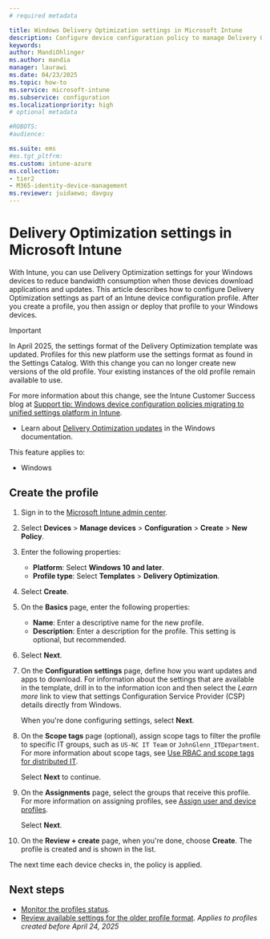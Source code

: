 ```yaml
---
# required metadata

title: Windows Delivery Optimization settings in Microsoft Intune
description: Configure device configuration policy to manage Delivery Optimization settings on Windows devices you manage with Intune.
keywords:
author: MandiOhlinger
ms.author: mandia
manager: laurawi
ms.date: 04/23/2025
ms.topic: how-to
ms.service: microsoft-intune
ms.subservice: configuration
ms.localizationpriority: high
# optional metadata

#ROBOTS:
#audience:

ms.suite: ems
#ms.tgt_pltfrm:
ms.custom: intune-azure
ms.collection:
- tier2
- M365-identity-device-management
ms.reviewer: juidaewo; davguy
---
```


# Delivery Optimization settings in Microsoft Intune

With Intune, you can use Delivery Optimization settings for your Windows devices to reduce bandwidth consumption when those devices download applications and updates. This article describes how to configure Delivery Optimization settings as part of an Intune device configuration profile. After you create a profile, you then assign or deploy that profile to your Windows devices.

> [!IMPORTANT]
> In April 2025, the settings format of the Delivery Optimization template was updated. Profiles for this new platform use the settings format as found in the Settings Catalog.  With this change you can no longer create new versions of the old profile. Your existing instances of the old profile remain available to use.
>
> For more information about this change, see the Intune Customer Success blog at [Support tip: Windows device configuration policies migrating to unified settings platform in Intune](https://techcommunity.microsoft.com/blog/intunecustomersuccess/support-tip-windows-device-configuration-policies-migrating-to-unified-settings-/4189665).

- Learn about [Delivery Optimization updates](/windows/deployment/update/waas-delivery-optimization) in the Windows documentation.

This feature applies to:

- Windows

## Create the profile

1. Sign in to the [Microsoft Intune admin center](https://go.microsoft.com/fwlink/?linkid=2109431).

2. Select **Devices** > **Manage devices** > **Configuration** > **Create** > **New Policy**.

3. Enter the following properties:

   - **Platform**: Select **Windows 10 and later**.
   - **Profile type**: Select **Templates** > **Delivery Optimization**.

4. Select **Create**.

5. On the **Basics** page, enter the following properties:

   - **Name**: Enter a descriptive name for the new profile.
   - **Description**: Enter a description for the profile. This setting is optional, but recommended.

6. Select **Next**.

7. On the **Configuration settings** page, define how you want updates and apps to download. For information about the settings that are available in the template, drill in to the information icon and then select the *Learn more* link to view that settings Configuration Service Provider (CSP) details directly from Windows.

   When you're done configuring settings, select **Next**.

8. On the **Scope tags** page (optional), assign scope tags to filter the profile to specific IT groups, such as `US-NC IT Team` or `JohnGlenn_ITDepartment`. For more information about scope tags, see [Use RBAC and scope tags for distributed IT](../fundamentals/scope-tags.md).

   Select **Next** to continue.

9. On the **Assignments** page, select the groups that receive this profile. For more information on assigning profiles, see [Assign user and device profiles](../configuration/device-profile-assign.md).

   Select **Next**.

10. On the **Review + create** page, when you're done, choose **Create**. The profile is created and is shown in the list.

The next time each device checks in, the policy is applied.

## Next steps

- [Monitor the profiles status](device-profile-monitor.md).
- [Review available settings for the older profile format](../configuration/delivery-optimization-settings.md). *Applies to profiles created before April 24, 2025*